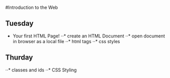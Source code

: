 #Introduction to the Web

## Tuesday
- Your first HTML Page!
⋅⋅* create an HTML Document
⋅⋅* open document in browser as a local file
⋅⋅* html tags 
⋅⋅* css styles

## Thurday
⋅⋅* classes and ids
⋅⋅* CSS Styling

